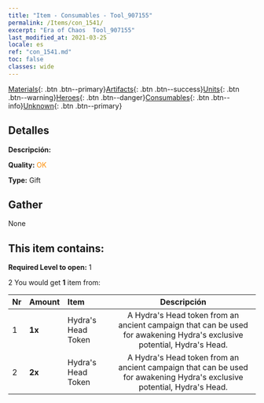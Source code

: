 ```yaml
---
title: "Item - Consumables - Tool_907155"
permalink: /Items/con_1541/
excerpt: "Era of Chaos  Tool_907155"
last_modified_at: 2021-03-25
locale: es
ref: "con_1541.md"
toc: false
classes: wide
---
```

 [Materials](/es/Items/){: .btn .btn--primary}[Artifacts](/es/Items/Artifacts/){: .btn .btn--success}[Units](/es/Items/Units/){: .btn .btn--warning}[Heroes](/es/Items/Heroes/){: .btn .btn--danger}[Consumables](/es/Items/Consumables/){: .btn .btn--info}[Unknown](/es/Items/Unknown/){: .btn .btn--primary}

## Detalles
 **Descripción:** 

 **Quality:** <span style="color: #FF8C00">OK</span>

 **Type:** Gift

## Gather

  None

## This item contains:

 **Required Level to open:** 1

 2 You would get **1** item  from:

  | Nr | Amount |     Item    | Descripción |
  |:---|:-------|:------------|:-----------:|
  | 1 |  **1x** | Hydra's Head Token | A Hydra's Head token from an ancient campaign that can be used for awakening Hydra's exclusive potential, Hydra's Head.  | 
  | 2 |  **2x** | Hydra's Head Token | A Hydra's Head token from an ancient campaign that can be used for awakening Hydra's exclusive potential, Hydra's Head.  | 
